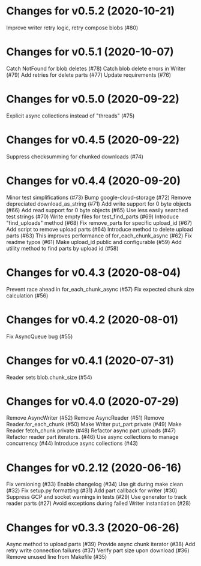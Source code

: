 # Changes for v0.5.2 (2020-10-21)
Improve writer retry logic, retry compose blobs (#80)

# Changes for v0.5.1 (2020-10-07)
Catch NotFound for blob deletes (#78)
Catch blob delete errors in Writer (#79)
Add retries for delete parts (#77)
Update requirements (#76)

# Changes for v0.5.0 (2020-09-22)
Explicit async collections instead of "threads" (#75)

# Changes for v0.4.5 (2020-09-22)
Suppress checksumming for chunked downloads (#74)

# Changes for v0.4.4 (2020-09-20)
Minor test simplifications (#73)
Bump google-cloud-storage (#72)
Remove depreciated download_as_string (#71)
Add write support for 0 byte objects (#66)
Add read support for 0 byte objects (#65)
Use less easily searched test strings (#70)
Write empty files for test_find_parts (#69)
Introduce "find_uploads" method (#68)
Fix remove_parts for specific upload_id (#67)
Add script to remove upload parts (#64)
Introduce method to delete upload parts (#63)
This improves performance of for_each_chunk_async (#62)
Fix readme typos (#61)
Make upload_id public and configurable (#59)
Add utility method to find parts by upload id (#58)

# Changes for v0.4.3 (2020-08-04)
Prevent race ahead in for_each_chunk_async (#57)
Fix expected chunk size calculation (#56)

# Changes for v0.4.2 (2020-08-01)
Fix AsyncQueue bug (#55)

# Changes for v0.4.1 (2020-07-31)
Reader sets blob.chunk_size (#54)

# Changes for v0.4.0 (2020-07-29)
Remove AsyncWriter (#52)
Remove AsyncReader (#51)
Remove Reader.for_each_chunk (#50)
Make Writer put_part private (#49)
Make Reader fetch_chunk private (#48)
Refactor async part uploads (#47)
Refactor reader part iterators. (#46)
Use async collections to manage concurrency (#44)
Introduce async collections (#43)

# Changes for v0.2.12 (2020-06-16)
Fix versioning (#33)
Enable changelog (#34)
Use git during make clean (#32)
Fix setup.py formatting (#31)
Add part callback for writer (#30)
Suppress GCP and socket warnings in tests (#29)
Use generator to track reader parts (#27)
Avoid exceptions during failed Writer instantiation (#28)

# Changes for v0.3.3 (2020-06-26)
Async method to upload parts (#39)
Provide async chunk iterator (#38)
Add retry write connection failures (#37)
Verify part size upon download (#36)
Remove unused line from Makefile (#35)
